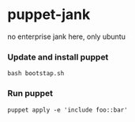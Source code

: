 # puppet-jank
no enterprise jank here, only ubuntu

### Update and install puppet
```
bash bootstap.sh
```

### Run puppet 
```
puppet apply -e 'include foo::bar'
```
